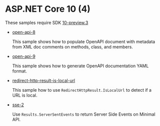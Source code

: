 # ASP.NET Core 10 (4)

These samples require SDK [10-preview.3](https://dotnet.microsoft.com/en-us/download/dotnet/10.0)

- [open-api-8](open-api-8)

  This sample shows how to populate OpenAPI document with metadata from XML doc comments on methods, class, and members.

- [open-api-9](open-api-9)

  This sample shows how to generate OpenAPI documentation YAML format.

- [redirect-http-result-is-local-url](redirect-http-result-is-local-url)

  This sample how to use `RedirectHttpResult.IsLocalUrl` to detect if a URL is local.

- [sse-2](sse-2)

  Use `Results.ServerSentEvents` to return Server Side Events on Minimal API.